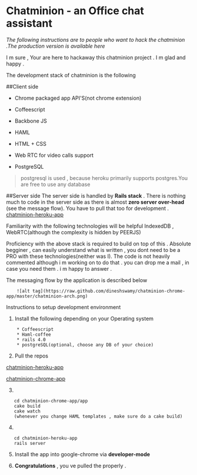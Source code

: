 Chatminion - an Office chat assistant
=====================================

*The following instructions  are to people who want to hack the chatminion .The production version is available here*


I m sure , Your are here to hackaway this chatminion project . I m glad and happy .

The development stack of chatminion is the following

##Client side

* Chrome packaged app API'S(not chrome extension)

* Coffeescript 

* Backbone JS

* HAML

* HTML + CSS

* Web RTC for video calls support

* PostgreSQL
>postgresql is used , because heroku primarily supports postgres.You are free to use any database

##Server side
The server side is handled by **Rails stack** . There is nothing much to code in the server side as there is almost **zero server over-head** (see the message flow).
You have to pull that too for development . [chatminion-heroku-app](https://github.com/dineshswamy/chatminion-heroku-app)

Familiarity with the following technologies will be helpful 
IndexedDB , WebRTC(although the complexity is hidden by PEERJS)

Proficiency with the above stack is required to build on top of this . Absolute begginer , can easily understand what is 
written , you dont need to be a PRO with these technologies(neither was I).
The code is not heavily commented although i m working on to do that . you can drop me a mail , in case you need them . i m happy to answer . 

The messaging flow by the application is described below

		![alt tag](https://raw.github.com/dineshswamy/chatminion-chrome-app/master/chatminion-arch.png)

Instructions to setup development environment 

1) Install the following depending on your Operating system	
```
	* Coffeescript
	* Haml-coffee
	* rails 4.0 
	* postgreSQL(optional, choose any DB of your choice)
```

2) Pull the repos


[chatminion-heroku-app](https://github.com/dineshswamy/chatminion-heroku-app)


[chatminion-chrome-app](https://github.com/dineshswamy/chatminion-chrome-app)

3)
```
   cd chatminion-chrome-app/app
   cake build
   cake watch
   (whenever you change HAML templates , make sure do a cake build)
```
4) 
```
   cd chatminion-heroku-app
   rails server
```

5) Install the app  into google-chrome  via  **developer-mode**

6) **Congratulations** , you ve pulled the properly .

